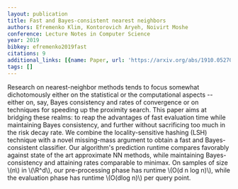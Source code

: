 ```yaml
---
layout: publication
title: Fast and Bayes-consistent nearest neighbors
authors: Efremenko Klim, Kontorovich Aryeh, Noivirt Moshe
conference: Lecture Notes in Computer Science
year: 2019
bibkey: efremenko2019fast
citations: 9
additional_links: [{name: Paper, url: 'https://arxiv.org/abs/1910.05270'}]
tags: []
---
```

Research on nearest-neighbor methods tends to focus somewhat dichotomously
either on the statistical or the computational aspects -- either on, say, Bayes
consistency and rates of convergence or on techniques for speeding up the
proximity search. This paper aims at bridging these realms: to reap the
advantages of fast evaluation time while maintaining Bayes consistency, and
further without sacrificing too much in the risk decay rate. We combine the
locality-sensitive hashing (LSH) technique with a novel missing-mass argument
to obtain a fast and Bayes-consistent classifier. Our algorithm's prediction
runtime compares favorably against state of the art approximate NN methods,
while maintaining Bayes-consistency and attaining rates comparable to minimax.
On samples of size \\(n\\) in \\(\R^d\\), our pre-processing phase has runtime \\(O(d n
log n)\\), while the evaluation phase has runtime \\(O(dlog n)\\) per query point.